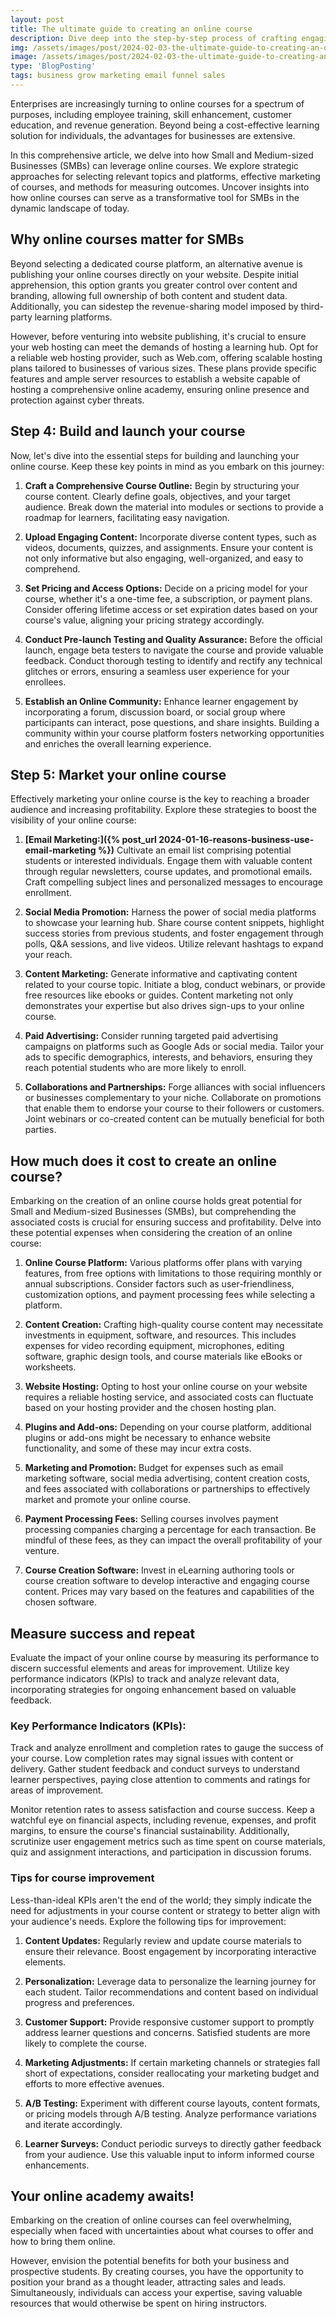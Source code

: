 ```yaml
---
layout: post
title: The ultimate guide to creating an online course 
description: Dive deep into the step-by-step process of crafting engaging and effective courses that captivate your audience. From content planning to interactive modules, we cover it all. Maximize your impact, reach a global audience, and boost your online presence with our expert insights. Whether you're a seasoned educator or a newcomer to e-learning, our SEO-friendly guide ensures your online course not only educates but also stands out in the competitive digital landscape. Start your journey to becoming a renowned online instructor today!
img: /assets/images/post/2024-02-03-the-ultimate-guide-to-creating-an-online-course/the-ultimate-guide-to-creating-an-online-course.jpg
image: /assets/images/post/2024-02-03-the-ultimate-guide-to-creating-an-online-course/the-ultimate-guide-to-creating-an-online-course.jpg
type: 'BlogPosting'
tags: business grow marketing email funnel sales
---
```


Enterprises are increasingly turning to online courses for a spectrum of purposes, including employee training, skill enhancement, customer education, and revenue generation. Beyond being a cost-effective learning solution for individuals, the advantages for businesses are extensive.

In this comprehensive article, we delve into how Small and Medium-sized Businesses (SMBs) can leverage online courses. We explore strategic approaches for selecting relevant topics and platforms, effective marketing of courses, and methods for measuring outcomes. Uncover insights into how online courses can serve as a transformative tool for SMBs in the dynamic landscape of today.

## Why online courses matter for SMBs

Beyond selecting a dedicated course platform, an alternative avenue is publishing your online courses directly on your website. Despite initial apprehension, this option grants you greater control over content and branding, allowing full ownership of both content and student data. Additionally, you can sidestep the revenue-sharing model imposed by third-party learning platforms.

However, before venturing into website publishing, it's crucial to ensure your web hosting can meet the demands of hosting a learning hub. Opt for a reliable web hosting provider, such as Web.com, offering scalable hosting plans tailored to businesses of various sizes. These plans provide specific features and ample server resources to establish a website capable of hosting a comprehensive online academy, ensuring online presence and protection against cyber threats.

## Step 4: Build and launch your course  

Now, let's dive into the essential steps for building and launching your online course. Keep these key points in mind as you embark on this journey:

1. **Craft a Comprehensive Course Outline:** Begin by structuring your course content. Clearly define goals, objectives, and your target audience. Break down the material into modules or sections to provide a roadmap for learners, facilitating easy navigation.

2. **Upload Engaging Content:** Incorporate diverse content types, such as videos, documents, quizzes, and assignments. Ensure your content is not only informative but also engaging, well-organized, and easy to comprehend.

3. **Set Pricing and Access Options:** Decide on a pricing model for your course, whether it's a one-time fee, a subscription, or payment plans. Consider offering lifetime access or set expiration dates based on your course's value, aligning your pricing strategy accordingly.

4. **Conduct Pre-launch Testing and Quality Assurance:** Before the official launch, engage beta testers to navigate the course and provide valuable feedback. Conduct thorough testing to identify and rectify any technical glitches or errors, ensuring a seamless user experience for your enrollees.

5. **Establish an Online Community:** Enhance learner engagement by incorporating a forum, discussion board, or social group where participants can interact, pose questions, and share insights. Building a community within your course platform fosters networking opportunities and enriches the overall learning experience.

## Step 5: Market your online course 

Effectively marketing your online course is the key to reaching a broader audience and increasing profitability. Explore these strategies to boost the visibility of your online course:

1. **[Email Marketing:]({% post_url 2024-01-16-reasons-business-use-email-marketing %})** Cultivate an email list comprising potential students or interested individuals. Engage them with valuable content through regular newsletters, course updates, and promotional emails. Craft compelling subject lines and personalized messages to encourage enrollment.

2. **Social Media Promotion:** Harness the power of social media platforms to showcase your learning hub. Share course content snippets, highlight success stories from previous students, and foster engagement through polls, Q&A sessions, and live videos. Utilize relevant hashtags to expand your reach.

3. **Content Marketing:** Generate informative and captivating content related to your course topic. Initiate a blog, conduct webinars, or provide free resources like ebooks or guides. Content marketing not only demonstrates your expertise but also drives sign-ups to your online course.

4. **Paid Advertising:** Consider running targeted paid advertising campaigns on platforms such as Google Ads or social media. Tailor your ads to specific demographics, interests, and behaviors, ensuring they reach potential students who are more likely to enroll.

5. **Collaborations and Partnerships:** Forge alliances with social influencers or businesses complementary to your niche. Collaborate on promotions that enable them to endorse your course to their followers or customers. Joint webinars or co-created content can be mutually beneficial for both parties.

## How much does it cost to create an online course?  

Embarking on the creation of an online course holds great potential for Small and Medium-sized Businesses (SMBs), but comprehending the associated costs is crucial for ensuring success and profitability. Delve into these potential expenses when considering the creation of an online course:

1. **Online Course Platform:** Various platforms offer plans with varying features, from free options with limitations to those requiring monthly or annual subscriptions. Consider factors such as user-friendliness, customization options, and payment processing fees while selecting a platform.

2. **Content Creation:** Crafting high-quality course content may necessitate investments in equipment, software, and resources. This includes expenses for video recording equipment, microphones, editing software, graphic design tools, and course materials like eBooks or worksheets.

3. **Website Hosting:** Opting to host your online course on your website requires a reliable hosting service, and associated costs can fluctuate based on your hosting provider and the chosen hosting plan.

4. **Plugins and Add-ons:** Depending on your course platform, additional plugins or add-ons might be necessary to enhance website functionality, and some of these may incur extra costs.

5. **Marketing and Promotion:** Budget for expenses such as email marketing software, social media advertising, content creation costs, and fees associated with collaborations or partnerships to effectively market and promote your online course.

6. **Payment Processing Fees:** Selling courses involves payment processing companies charging a percentage for each transaction. Be mindful of these fees, as they can impact the overall profitability of your venture.

7. **Course Creation Software:** Invest in eLearning authoring tools or course creation software to develop interactive and engaging course content. Prices may vary based on the features and capabilities of the chosen software.

##  Measure success and repeat 

Evaluate the impact of your online course by measuring its performance to discern successful elements and areas for improvement. Utilize key performance indicators (KPIs) to track and analyze relevant data, incorporating strategies for ongoing enhancement based on valuable feedback.

### Key Performance Indicators (KPIs): 

Track and analyze enrollment and completion rates to gauge the success of your course. Low completion rates may signal issues with content or delivery. Gather student feedback and conduct surveys to understand learner perspectives, paying close attention to comments and ratings for areas of improvement. 

Monitor retention rates to assess satisfaction and course success. Keep a watchful eye on financial aspects, including revenue, expenses, and profit margins, to ensure the course's financial sustainability. Additionally, scrutinize user engagement metrics such as time spent on course materials, quiz and assignment interactions, and participation in discussion forums.

### Tips for course improvement 

Less-than-ideal KPIs aren't the end of the world; they simply indicate the need for adjustments in your course content or strategy to better align with your audience's needs. Explore the following tips for improvement:

1. **Content Updates:** Regularly review and update course materials to ensure their relevance. Boost engagement by incorporating interactive elements.

2. **Personalization:** Leverage data to personalize the learning journey for each student. Tailor recommendations and content based on individual progress and preferences.

3. **Customer Support:** Provide responsive customer support to promptly address learner questions and concerns. Satisfied students are more likely to complete the course.

4. **Marketing Adjustments:** If certain marketing channels or strategies fall short of expectations, consider reallocating your marketing budget and efforts to more effective avenues.

5. **A/B Testing:** Experiment with different course layouts, content formats, or pricing models through A/B testing. Analyze performance variations and iterate accordingly.

6. **Learner Surveys:** Conduct periodic surveys to directly gather feedback from your audience. Use this valuable input to inform informed course enhancements.

## Your online academy awaits! 

Embarking on the creation of online courses can feel overwhelming, especially when faced with uncertainties about what courses to offer and how to bring them online. 

However, envision the potential benefits for both your business and prospective students. By creating courses, you have the opportunity to position your brand as a thought leader, attracting sales and leads. Simultaneously, individuals can access your expertise, saving valuable resources that would otherwise be spent on hiring instructors.
